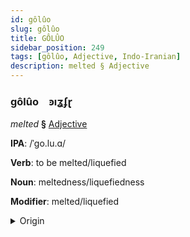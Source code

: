 ```yaml
---
id: gôlûo
slug: gôlûo
title: GÔLÛO
sidebar_position: 249
tags: [gôlûo, Adjective, Indo-Iranian]
description: melted § Adjective
---
```


### gôlûo&emsp;<span kind="abugida">ꜿıʓʄɽ</span>

*melted* **§** [Adjective](../../tags/Adjective)

**IPA**: /ˈgo.lu.ɑ/

**Verb**: to be melted/liquefied

**Noun**: meltedness/liquefiedness

**Modifier**: melted/liquefied

<details>
    <summary>Origin</summary>
    Assamese গলোৱা golüa /ɡɔ.lʊa/<br/>
    <em>Indo-Iranian Language Family</em>
</details>